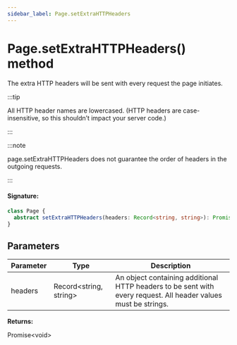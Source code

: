 ```yaml
---
sidebar_label: Page.setExtraHTTPHeaders
---
```


# Page.setExtraHTTPHeaders() method

The extra HTTP headers will be sent with every request the page initiates.

:::tip

All HTTP header names are lowercased. (HTTP headers are case-insensitive, so this shouldn’t impact your server code.)

:::

:::note

page.setExtraHTTPHeaders does not guarantee the order of headers in the outgoing requests.

:::

#### Signature:

```typescript
class Page {
  abstract setExtraHTTPHeaders(headers: Record<string, string>): Promise<void>;
}
```

## Parameters

| Parameter | Type                         | Description                                                                                                    |
| --------- | ---------------------------- | -------------------------------------------------------------------------------------------------------------- |
| headers   | Record&lt;string, string&gt; | An object containing additional HTTP headers to be sent with every request. All header values must be strings. |

**Returns:**

Promise&lt;void&gt;
